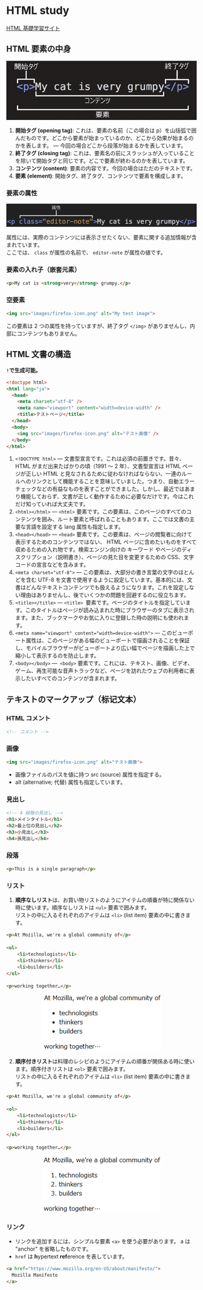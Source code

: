 # HTML study

[HTML 基礎学習サイト](https://developer.mozilla.org/zh-CN/docs/Learn/Getting_started_with_the_web/HTML_basics "HTML 基礎学習サイトPage")

## HTML 要素の中身

![要素の中身.png](./HTML_image/要素の中身.png)

1. **開始タグ (opening tag)**: これは、要素の名前（この場合は p）を山括弧で囲んだものです。どこから要素が始まっているのか、どこから効果が始まるのかを表します。 — 今回の場合どこから段落が始まるかを表しています。
2. **終了タグ (closing tag)**: これは、要素名の前にスラッシュが入っていることを除いて開始タグと同じです。どこで要素が終わるのかを表しています。  
3. **コンテンツ (content)**: 要素の内容です。今回の場合はただのテキストです。
4. **要素 (element)**: 開始タグ、終了タグ、コンテンツで要素を構成します。

### 要素の属性

![要素の属性.png](./HTML_image/要素の属性.png)

属性には、実際のコンテンツには表示させたくない、要素に関する追加情報が含まれています。  
ここでは、 `class` が属性の名前で、 `editor-note` が属性の値です。

### 要素の入れ子（嵌套元素）

```html
<p>My cat is <strong>very</strong> grumpy.</p>
```

### 空要素

```html
<img src="images/firefox-icon.png" alt="My test image">
```
この要素は 2 つの属性を持っていますが、終了タグ `</img>` がありませんし、内部にコンテンツもありません。

## HTML 文書の構造

**`!`で生成可能。**

```html
<!doctype html>
<html lang="ja">
  <head>
    <meta charset="utf-8" />
    <meta name="viewport" content="width=device-width" />
    <title>テストページ</title>
  </head>
  <body>
    <img src="images/firefox-icon.png" alt="テスト画像" />
  </body>
</html>
```
1. `<!DOCTYPE html>` — 文書型宣言です。これは必須の前置きです。昔々、 HTML がまだ出来たばかりの頃（1991 ～ 2 年）、文書型宣言は HTML ページが正しい HTML と見なされるために従わなければならない、一連のルールへのリンクとして機能することを意味していました。つまり、自動エラーチェックなどの有益なものを表すことができました。しかし、最近ではあまり機能しておらず、文書が正しく動作するために必要なだけです。今はこれだけ知っていれば大丈夫です。
2. `<html></html>` — `<html>` 要素です。この要素は、このページのすべてのコンテンツを囲み、ルート要素と呼ばれることもあります。ここでは文書の主要な言語を設定する lang 属性も指定します。
3. `<head></head>` — `<head>` 要素です。この要素は、ページの閲覧者に向けて表示するためのコンテンツではない、 HTML ページに含めたいものをすべて収めるための入れ物です。検索エンジン向けの キーワード やページのディスクリプション（説明書き）、ページの見た目を変更するための CSS、文字コードの宣言などを含みます。
4. `<meta charset="utf-8">` — この要素は、大部分の書き言葉の文字のほとんどを含む UTF-8 を文書で使用するように設定しています。基本的には、文書はどんなテキストコンテンツでも扱えるようになります。これを設定しない理由はありませんし、後でいくつかの問題を回避するのに役立ちます。
5. `<title></title>` — `<title> `要素です。ページのタイトルを指定しています。このタイトルはページが読み込まれた時にブラウザーのタブに表示されます。また、ブックマークやお気に入りに登録した時の説明にも使われます。
6. `<meta name="viewport" content="width=device-width">` — このビューポート属性は、このページがある幅のビューポートで描画されることを保証し、モバイルブラウザーがビューポートより広い幅でページを描画した上で縮小して表示するのを防止します。
7. `<body></body>` —` <body>` 要素です。これには、テキスト、画像、ビデオ、ゲーム、再生可能な音声トラックなど、ページを訪れたウェブの利用者に表示したいすべてのコンテンツが含まれます。

## テキストのマークアップ（标记文本）

### HTML コメント
```html
<!-- コメント -->
```

### 画像

```html
<img src="images/firefox-icon.png" alt="テスト画像">
```
- 画像ファイルのパスを値に持つ src (source) 属性を指定する。
- alt (alternative; 代替) 属性も指定しています。

### 見出し
```html
<!-- 4 段階の見出し -->
<h1>メインタイトル</h1>
<h2>最上位の見出し</h2>
<h3>小見出し</h3>
<h4>孫見出し</h4>
```

### 段落
```html
<p>This is a single paragraph</p>
```

### リスト

1. **順序なしリスト**は、お買い物リストのようにアイテムの順番が特に関係ない時に使います。順序なしリストは `<ul>` 要素で囲みます。  
   リストの中に入るそれぞれのアイテムは `<li>` (list item) 要素の中に書きます。
```html
<p>At Mozilla, we're a global community of</p>

<ul>
    <li>technologists</li>
    <li>thinkers</li>
    <li>builders</li>
</ul>

<p>working together…</p>
```

<div align=center><img src = HTML_image\ul.png alt=順序なしリスト></div>

2. **順序付きリスト**は料理のレシピのようにアイテムの順番が関係ある時に使います。順序付きリストは `<ol>` 要素で囲みます。  
   リストの中に入るそれぞれのアイテムは `<li>` (list item) 要素の中に書きます。
```html
<p>At Mozilla, we're a global community of</p>

<ol>
    <li>technologists</li>
    <li>thinkers</li>
    <li>builders</li>
</ol>

<p>working together…</p>
```

<div align=center><img src = HTML_image\ol.png alt=順序ありリスト></div>

### リンク

- リンクを追加するには、シンプルな要素 `<a>` を使う必要があります。 a は "anchor" を省略したものです。  
- `href` は **h**ypertext **ref**erence を表しています。

```html
<a href="https://www.mozilla.org/en-US/about/manifesto/">
  Mozilla Manifesto
</a>
```